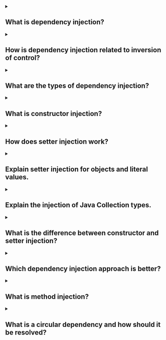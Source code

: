 <details><summary>

## What is dependency injection?
</summary>

Dependency Injection (DI) is a design pattern and a software development technique commonly used in object-oriented programming to achieve the separation of concerns, increase modularity, and improve testability and maintainability of code.

In simpler terms, Dependency Injection is about providing the necessary dependencies (objects, services, or other components) to a class rather than the class creating those dependencies itself. This helps to decouple components and make them more independent, which in turn makes the code easier to manage, test, and extend.
</details>
<details><summary>

## How is dependency injection related to inversion of control?
</summary>

Dependency Injection (DI) and Inversion of Control (IoC) are related concepts in software design and architecture, and they are often used together. They both aim to improve the modularity, flexibility, and testability of software systems, but they address different aspects of achieving these goals.

1. Inversion of Control (IoC):

IoC is a broader design principle that refers to the inversion of the flow of control in a software system. In traditional programming, your application code typically controls the flow of execution, making decisions about when and how to call functions or methods in various modules or components. In contrast, with IoC, the control flow is inverted. Instead of your code controlling the flow, it's handed over to a framework or container that manages the execution and sequencing of various components or modules.

Key characteristics of IoC:

- Control flow is managed externally by a framework or container.
- Promotes modularity and decoupling of components.
- Enhances flexibility and extensibility by allowing components to be easily swapped out or replaced.

2. Dependency Injection (DI):

DI is a specific technique used to achieve IoC. It deals with the way objects or components obtain their dependencies (i.e., other objects or services they rely on). In traditional programming, an object might create its dependencies, which can lead to tight coupling between components. DI solves this problem by inverting the responsibility of obtaining dependencies. Instead of an object creating its own dependencies, they are provided to it from the outside.

Key characteristics of DI:

- Dependencies are "injected" into an object rather than created by the object.
- Promotes loose coupling between components.
- Enhances testability by allowing dependencies to be easily replaced with mock objects for testing.

In summary, IoC is a design principle that shifts control flow management to an external entity, while Dependency Injection is a specific technique used to achieve IoC by managing how an object obtains its dependencies. Together, they lead to more modular, maintainable, and testable software systems. IoC is a broader concept, and DI is one of the techniques employed to implement IoC.
</details>
<details><summary>

## What are the types of dependency injection?
</summary>

Dependency Injection (DI) is a design pattern used in software development to achieve Inversion of Control (IoC) by injecting dependencies into an object rather than having the object create its dependencies. There are several types of DI, including:

1. Constructor Injection:

- In constructor injection, dependencies are injected through the constructor of a class.
- It's considered one of the most common and recommended forms of dependency injection because it ensures that an object is in a valid state when it's created.

Example (in Java):

```
public class ExampleService {
    private final Dependency dependency;

    public ExampleService(Dependency dependency) {
        this.dependency = dependency;
    }

    // ...
}
```

2. Setter Injection:

- In setter injection, dependencies are injected through setter methods of a class.
- This approach is useful when you have optional dependencies or when you need to change dependencies at runtime.

Example (in Java):

```
public class ExampleService {
    private Dependency dependency;

    public void setDependency(Dependency dependency) {
        this.dependency = dependency;
    }

    // ...
}
```
3. Method Injection:

- In method injection, dependencies are injected directly into methods that need them.
- This approach is useful when you have methods that require specific dependencies, but the class itself doesn't depend on them.

Example (in Python):

```
class ExampleService:
    def do_something(self, dependency):
        # Use the injected dependency here
        pass
```
4. Interface-based Injection:

- In this approach, an interface defines the contract for accessing dependencies, and concrete implementations provide the actual dependencies.
- It's often used in languages like Java and C#.

Example (in Java):

```
public interface DependencyProvider {
    Dependency getDependency();
}

public class ExampleService {
    private final DependencyProvider dependencyProvider;

    public ExampleService(DependencyProvider dependencyProvider) {
        this.dependencyProvider = dependencyProvider;
    }

    public void doSomething() {
        Dependency dependency = dependencyProvider.getDependency();
        // Use the dependency here
    }
}
```
5. Parameter Injection:

- In parameter injection, dependencies are injected as method parameters when calling a method.
- This is commonly used in functional programming languages and when working with frameworks like Spring (in Java).

Example (in Scala):

```
def doSomething(dependency: Dependency): Unit = {
    // Use the injected dependency here
}
```
The choice of which type of dependency injection to use depends on the specific needs of your application and the programming language or framework you are working with. Constructor injection is often recommended as a default choice due to its clarity and ability to ensure that objects are properly initialized.
</details>
<details><summary>

## What is constructor injection?
</summary>

</details>
<details><summary>

## How does setter injection work?
</summary>

</details>
<details><summary>

## Explain setter injection for objects and literal values.
</summary>

</details>
<details><summary>

## Explain the injection of Java Collection types.
</summary>

</details>
<details><summary>

## What is the difference between constructor and setter injection?
</summary>

</details>
<details><summary>

## Which dependency injection approach is better?
</summary>

</details>
<details><summary>

## What is method injection?
</summary>

</details>
<details><summary>

## What is a circular dependency and how should it be resolved?
</summary>

</details>
